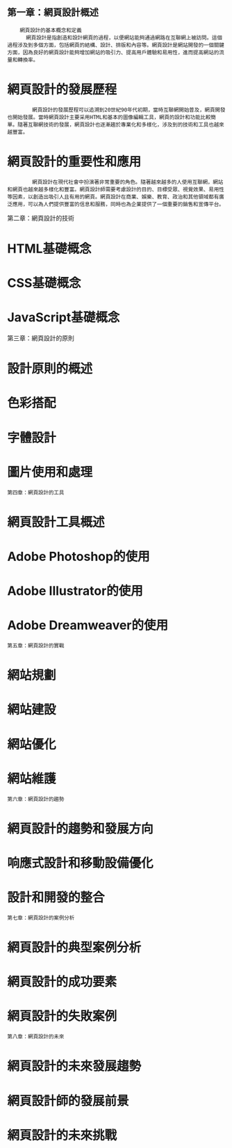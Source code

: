 ##   第一章：網頁設計概述
        網頁設計的基本概念和定義
          網頁設計是指創造和設計網頁的過程，以便網站能夠通過網路在互聯網上被訪問。這個過程涉及到多個方面，包括網頁的結構、設計、排版和內容等。網頁設計是網站開發的一個關鍵方面，因為良好的網頁設計能夠增加網站的吸引力、提高用戶體驗和易用性，進而提高網站的流量和轉換率。
#        網頁設計的發展歷程
            網頁設計的發展歷程可以追溯到20世紀90年代初期，當時互聯網開始普及，網頁開發也開始發展。當時網頁設計主要采用HTML和基本的圖像編輯工具，網頁的設計和功能比較簡單。隨著互聯網技術的發展，網頁設計也逐漸趨於專業化和多樣化，涉及到的技術和工具也越來越豐富。
#        網頁設計的重要性和應用
            網頁設計在現代社會中扮演著非常重要的角色。隨著越來越多的人使用互聯網，網站和網頁也越來越多樣化和豐富。網頁設計師需要考慮設計的目的、目標受眾、視覺效果、易用性等因素，以創造出吸引人且有用的網頁。網頁設計在商業、娛樂、教育、政治和其他領域都有廣泛應用，可以為人們提供豐富的信息和服務，同時也為企業提供了一個重要的銷售和宣傳平台。

   第二章：網頁設計的技術
#        HTML基礎概念
#        CSS基礎概念
#        JavaScript基礎概念

   第三章：網頁設計的原則
#        設計原則的概述
#        色彩搭配
#        字體設計
#        圖片使用和處理

    第四章：網頁設計的工具
#        網頁設計工具概述
#        Adobe Photoshop的使用
#        Adobe Illustrator的使用
#        Adobe Dreamweaver的使用

    第五章：網頁設計的實戰
#        網站規劃
#        網站建設
#        網站優化
#        網站維護

    第六章：網頁設計的趨勢
#        網頁設計的趨勢和發展方向
#        响應式設計和移動設備優化
#        設計和開發的整合

    第七章：網頁設計的案例分析
#        網頁設計的典型案例分析
#        網頁設計的成功要素
#        網頁設計的失敗案例

    第八章：網頁設計的未來
#        網頁設計的未來發展趨勢
#        網頁設計師的發展前景
#        網頁設計的未來挑戰